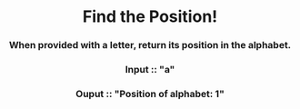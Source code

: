 <div align = "center">

# Find the Position!

</div>

<div align = "center">

<h3>When provided with a letter, return its position in the alphabet.</h3>

<h3>Input :: "a"</h3>

<h3>Ouput :: "Position of alphabet: 1"</h3>

</div>
